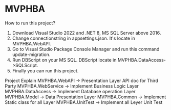 # MVPHBA
How to run this project?
1. Download Visual Studio 2022 and .NET 8, MS SQL Server above 2016.
2. Change connectionstring in appsettings.json. It's locate in MVPHBA.WebAPI.
3. Go to Visual Studio Package Console Manager and run this command update-migration.
4. Run DBScript on your MS SQL. DBScript locate in MVPHBA.DataAccess->SQLScript.
5. Finally you can run this project.

Project Explain
MVPHBA.WebAPI -> Presentation Layer API doc for Third Party
MVPHBA.WebService -> Implement Business Logic Layer
MVPHBA.DataAccess -> Implement Database operation Layer
MVPHBA.Model -> Data Presentation Layer
MVPHBA.Common -> Implement Static class for all Layer
MVPHBA.UnitTest -> Implement all Leyer Unit Test
